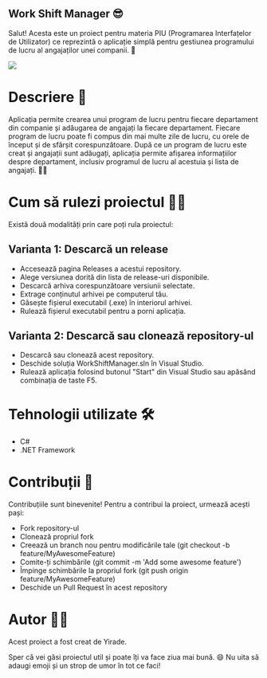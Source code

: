 ## Work Shift Manager 😎

Salut! Acesta este un proiect pentru materia PIU (Programarea Interfațelor de Utilizator) ce reprezintă o aplicație simplă pentru gestiunea programului de lucru al angajaților unei companii. 🏢

<a href="https://img.shields.io/badge/Work%20Shift%20Manager-Visit%20Notion-brightgreen.svg)](https://yirade.notion.site/yirade/Work-Shift-Manager-536aeeaaef774387b25a298f056f557c">
  <img src="https://i.ibb.co/nQSMK5f/button-2.png" >
</a>


# Descriere 📝

Aplicația permite crearea unui program de lucru pentru fiecare departament din companie și adăugarea de angajați la fiecare departament. Fiecare program de lucru poate fi compus din mai multe zile de lucru, cu orele de început și de sfârșit corespunzătoare. După ce un program de lucru este creat și angajații sunt adăugați, aplicația permite afișarea informațiilor despre departament, inclusiv programul de lucru al acestuia și lista de angajați. 🤖💼

# Cum să rulezi proiectul 🏃‍♂️

Există două modalități prin care poți rula proiectul:
## Varianta 1: Descarcă un release

- Accesează pagina Releases a acestui repository.
- Alege versiunea dorită din lista de release-uri disponibile.
- Descarcă arhiva corespunzătoare versiunii selectate.
- Extrage conținutul arhivei pe computerul tău.
- Găsește fișierul executabil (.exe) în interiorul arhivei.
- Rulează fișierul executabil pentru a porni aplicația.

## Varianta 2: Descarcă sau clonează repository-ul

- Descarcă sau clonează acest repository.
- Deschide soluția WorkShiftManager.sln în Visual Studio.
- Rulează aplicația folosind butonul "Start" din Visual Studio sau apăsând combinația de taste F5.

# Tehnologii utilizate 🛠️

- C#
- .NET Framework

# Contribuții 👐

Contribuțiile sunt binevenite! Pentru a contribui la proiect, urmează acești pași:

- Fork repository-ul
- Clonează propriul fork
- Creează un branch nou pentru modificările tale (git checkout -b feature/MyAwesomeFeature)
- Comite-ți schimbările (git commit -m 'Add some awesome feature')
- Împinge schimbările la propriul fork (git push origin feature/MyAwesomeFeature)
- Deschide un Pull Request în acest repository

# Autor 👨‍💻

Acest proiect a fost creat de Yirade.

Sper că vei găsi proiectul util și poate îți va face ziua mai bună. 😄 Nu uita să adaugi emoji și un strop de umor în tot ce faci!

